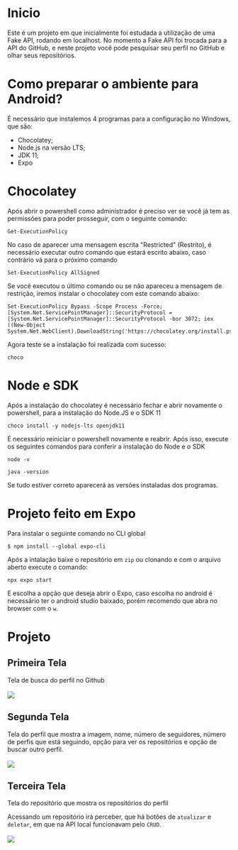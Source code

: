 # Inicio
Este é um projeto em que inicialmente foi estudada a utilização de uma Fake API, rodando em localhost. No momento a Fake API foi trocada para a API do GitHub, e neste projeto você pode pesquisar seu perfil no GitHub e olhar seus repositórios.

# Como preparar o ambiente para Android?

É necessário que instalemos 4 programas para a configuração no Windows, que são:

* Chocolatey;
* Node.js na versão LTS;
* JDK 11;
* Expo

# Chocolatey
Após abrir o powershell como administrador é preciso ver se você já tem as permissões para poder prosseguir, com o seguinte comando:

~~~
Get-ExecutionPolicy
~~~

No caso de aparecer uma mensagem escrita "Restricted" (Restrito), é necessário executar outro comando que estará escrito abaixo, caso contrário vá para o próximo comando

~~~
Set-ExecutionPolicy AllSigned
~~~

Se você executou o último comando ou se não apareceu a mensagem de restrição, iremos instalar o chocolatey com este comando abaixo:

~~~
Set-ExecutionPolicy Bypass -Scope Process -Force; [System.Net.ServicePointManager]::SecurityProtocol = [System.Net.ServicePointManager]::SecurityProtocol -bor 3072; iex ((New-Object System.Net.WebClient).DownloadString('https://chocolatey.org/install.ps1'))
~~~

Agora teste se a instalação foi realizada com sucesso:

~~~
choco
~~~

# Node e SDK
Após a instalação do chocolatey é necessário fechar e abrir novamente o powershell, para a instalação do Node.JS e o SDK 11

~~~
choco install -y nodejs-lts openjdk11
~~~


É necessário reiniciar o powershell novamente e reabrir. Após isso, execute os seguintes comandos para conferir a instalação do Node e o SDK

~~~
node -v
~~~

~~~
java -version
~~~


Se tudo estiver correto aparecerá as versões instaladas dos programas.

# Projeto feito em Expo
Para instalar o seguinte comando no CLI global

~~~
$ npm install --global expo-cli
~~~

Após a intalação baixe o repositório em `zip` ou clonando e com o arquivo aberto execute o comando:

~~~ 
npx expo start
~~~

E escolha a opção que deseja abrir o Expo, caso escolha no android é necessário ter o android studio baixado, porém recomendo que abra no browser com o `w`.

# Projeto

## Primeira Tela
Tela de busca do perfil no Github
<br><br>
<img src="./.images/primeira_tela.png" />

## Segunda Tela
Tela do perfil que mostra a imagem, nome, número de seguidores, número de perfis que está seguindo, opção para ver os repositórios e opção de buscar outro perfil.
<br><br>
<img src="./.images/segunda_tela.png" />

## Terceira Tela
Tela do repositório que mostra os repositórios do perfil

Acessando um repositório irá perceber, que há botões de `atualizar` e `deletar`, em que na API local funcionavam pelo `CRUD`.
<br><br>
<img src="./.images/terceira_tela.png" />